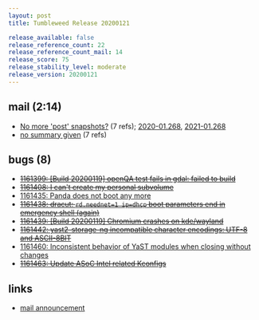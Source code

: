 ```yaml
---
layout: post
title: Tumbleweed Release 20200121

release_available: false
release_reference_count: 22
release_reference_count_mail: 14
release_score: 75
release_stability_level: moderate
release_version: 20200121
---
```


## mail (2:14)

- [No more 'post' snapshots?](https://lists.opensuse.org/opensuse-factory/2020-01/msg00265.html) (7 refs); [2020-01.268](https://lists.opensuse.org/opensuse-factory/2020-01/msg00268.html), [2021-01.268](https://github.com/boombatower/tumbleweed-review/issues/10)
- [no summary given](https://github.com/boombatower/tumbleweed-review/issues/10) (7 refs)

## bugs (8)

<!--more-->

- ~~[1161399: \[Build 20200119\] openQA test fails in gdal: failed to build](https://bugzilla.opensuse.org/show_bug.cgi?id=1161399)~~
- ~~[1161408: I can't create my personal subvolume](https://bugzilla.opensuse.org/show_bug.cgi?id=1161408)~~
- [1161435: Panda does not boot any more](https://bugzilla.opensuse.org/show_bug.cgi?id=1161435)
- ~~[1161438: dracut: `rd.neednet=1 ip=dhcp` boot parameters end in emergency shell (again)](https://bugzilla.opensuse.org/show_bug.cgi?id=1161438)~~
- ~~[1161439: \[Build 20200119\] Chromium crashes on kde/wayland](https://bugzilla.opensuse.org/show_bug.cgi?id=1161439)~~
- ~~[1161442: yast2-storage-ng incompatible character encodings: UTF-8 and ASCII-8BIT](https://bugzilla.opensuse.org/show_bug.cgi?id=1161442)~~
- [1161460: Inconsistent behavior of YaST modules when closing without changes](https://bugzilla.opensuse.org/show_bug.cgi?id=1161460)
- ~~[1161463: Update ASoC Intel related Kconfigs](https://bugzilla.opensuse.org/show_bug.cgi?id=1161463)~~



## links

- [mail announcement](https://github.com/boombatower/tumbleweed-review/issues/10)
